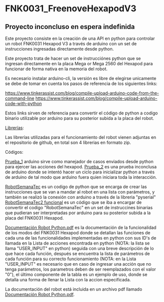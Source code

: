 # FNK0031_FreenoveHexapodV3
## Proyecto inconcluso en espera indefinida

Este proyecto consiste en la creación de una API en python para controlar un robot FNK0031 Hexapod V3 a través de arduino con un set de instrucciones ingresadas directamente desde python.

Este proyecto trata de hacer un set de instrucciónes python que se ingresan directamente en la placa Mega or Mega 2560 del Hexapod para funcionar de forma nativa en la memoria del robot.

Es necesario instalar arduino-cli, la versión es libre de elegirse unicamente se debe de tomar en cuenta los pasos de referencia de los siguientes links:

https://www.tinkerassist.com/blog/compile-upload-arduino-code-from-the-command-line
https://www.tinkerassist.com/blog/compile-upload-arduino-code-with-python

Estos links sirven de referencia para convertir el código de python a codigo binario utilizable por arduino para su posterior subida a la placa del robot.

[Librerías](https://github.com/julie9630/FNK0031_FreenoveHexapodV3/tree/main/Librerias):

Las librerías utilizadas para el funcionamiento del robot vienen adjuntas en el repositorio de github, en total son 4 librerias en formato zip.

Códigos:

[Prueba_1](https://github.com/julie9630/FNK0031_FreenoveHexapodV3/tree/main/Prueba_1) arduino sirve como manejador de casos enviados desde python para ejercer las acciones del hexapod.
[Prueba_2](https://github.com/julie9630/FNK0031_FreenoveHexapodV3/tree/main/Prueba%202) es una prueba inconclusa de arduino donde se intentó hacer un ciclo para inicializar python a través de arduino de tal modo que arduino fuera quien iniciara toda la interacción.

[RobotSemanaTec](https://github.com/julie9630/FNK0031_FreenoveHexapodV3/tree/main/RobotSemanaTec) es un codigo de python que se encarga de crear las instrucciones que se van a mandar al robot en una lista con parámetros, y también se realizó la conexión con arduino a través de la libreria "pyserial"
[RobotSemanaTec2 funcional](https://github.com/julie9630/FNK0031_FreenoveHexapodV3/tree/main/RobotSemanaTec2%20funcional) es un código que se iba a encargar de convertir el codigo "RobotSemanaTec" en un set de instruccines binarias que pudieran ser interpretadas por arduino para su posterior subida a la placa del FNK0031 Hexapod.

[Documentación Robot Python.pdf](LINK) es la documentación de la funcionalidad de los modos del FNK0031 Hexapod donde se detallan las funciones de cada una de las funcionalidades implementadas en python con sus ID's de llamada en la Lista de acciones encontrada en python (NOTA: la lista se llama "USER_INPUT" en python) seguida con una breve descripción de lo que hace cada función, después se encuentra la lista de parámetros de cada función para su correcto funcionamiento (NOTA: en la Lista "USER_INPUT" es necesario que en caso de ingresar una acción que no tenga parámetros, los parametros deben de ser reemplazados con el valor "0"), el último componente de la tabla es un ejemplo de uso, donde se detalla una forma de llenar la Lista con la accion especificada.

La documentación del robot está incluida en un archivo pdf llamado [Documentación Robot Python.pdf](https://github.com/julie9630/FNK0031_FreenoveHexapodV3/blob/main/Documentacion_Robot_Python.pdf).
